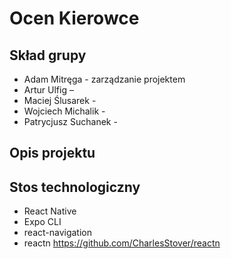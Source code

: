 # Ocen Kierowce

## Skład grupy

- Adam Mitręga - zarządzanie projektem
- Artur Ulfig – 
- Maciej Ślusarek - 
- Wojciech Michalik - 
- Patrycjusz Suchanek - 

## Opis projektu



## Stos technologiczny

- React Native
- Expo CLI
- react-navigation
- reactn https://github.com/CharlesStover/reactn
